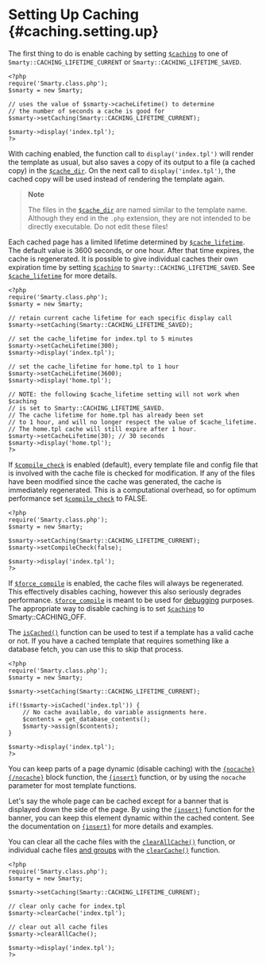 Setting Up Caching {#caching.setting.up}
==================

The first thing to do is enable caching by setting
[`$caching`](#variable.caching) to one of
`Smarty::CACHING_LIFETIME_CURRENT` or `Smarty::CACHING_LIFETIME_SAVED`.

    <?php
    require('Smarty.class.php');
    $smarty = new Smarty;

    // uses the value of $smarty->cacheLifetime() to determine
    // the number of seconds a cache is good for
    $smarty->setCaching(Smarty::CACHING_LIFETIME_CURRENT);

    $smarty->display('index.tpl');
    ?>

With caching enabled, the function call to `display('index.tpl')` will
render the template as usual, but also saves a copy of its output to a
file (a cached copy) in the [`$cache_dir`](#variable.cache.dir). On the
next call to `display('index.tpl')`, the cached copy will be used
instead of rendering the template again.

> **Note**
>
> The files in the [`$cache_dir`](#variable.cache.dir) are named similar
> to the template name. Although they end in the `.php` extension, they
> are not intended to be directly executable. Do not edit these files!

Each cached page has a limited lifetime determined by
[`$cache_lifetime`](#variable.cache.lifetime). The default value is 3600
seconds, or one hour. After that time expires, the cache is regenerated.
It is possible to give individual caches their own expiration time by
setting [`$caching`](#variable.caching) to
`Smarty::CACHING_LIFETIME_SAVED`. See
[`$cache_lifetime`](#variable.cache.lifetime) for more details.

    <?php
    require('Smarty.class.php');
    $smarty = new Smarty;

    // retain current cache lifetime for each specific display call
    $smarty->setCaching(Smarty::CACHING_LIFETIME_SAVED);

    // set the cache_lifetime for index.tpl to 5 minutes
    $smarty->setCacheLifetime(300);
    $smarty->display('index.tpl');

    // set the cache_lifetime for home.tpl to 1 hour
    $smarty->setCacheLifetime(3600);
    $smarty->display('home.tpl');

    // NOTE: the following $cache_lifetime setting will not work when $caching
    // is set to Smarty::CACHING_LIFETIME_SAVED.
    // The cache lifetime for home.tpl has already been set
    // to 1 hour, and will no longer respect the value of $cache_lifetime.
    // The home.tpl cache will still expire after 1 hour.
    $smarty->setCacheLifetime(30); // 30 seconds
    $smarty->display('home.tpl');
    ?>

If [`$compile_check`](#variable.compile.check) is enabled (default),
every template file and config file that is involved with the cache file
is checked for modification. If any of the files have been modified
since the cache was generated, the cache is immediately regenerated.
This is a computational overhead, so for optimum performance set
[`$compile_check`](#variable.compile.check) to FALSE.

    <?php
    require('Smarty.class.php');
    $smarty = new Smarty;

    $smarty->setCaching(Smarty::CACHING_LIFETIME_CURRENT);
    $smarty->setCompileCheck(false);

    $smarty->display('index.tpl');
    ?>

If [`$force_compile`](#variable.force.compile) is enabled, the cache
files will always be regenerated. This effectively disables caching,
however this also seriously degrades performance.
[`$force_compile`](#variable.force.compile) is meant to be used for
[debugging](#chapter.debugging.console) purposes. The appropriate way to
disable caching is to set [`$caching`](#variable.caching) to
Smarty::CACHING\_OFF.

The [`isCached()`](#api.is.cached) function can be used to test if a
template has a valid cache or not. If you have a cached template that
requires something like a database fetch, you can use this to skip that
process.

    <?php
    require('Smarty.class.php');
    $smarty = new Smarty;

    $smarty->setCaching(Smarty::CACHING_LIFETIME_CURRENT);

    if(!$smarty->isCached('index.tpl')) {
        // No cache available, do variable assignments here.
        $contents = get_database_contents();
        $smarty->assign($contents);
    }

    $smarty->display('index.tpl');
    ?>

You can keep parts of a page dynamic (disable caching) with the
[`{nocache}{/nocache}`](#language.function.nocache) block function, the
[`{insert}`](#language.function.insert) function, or by using the
`nocache` parameter for most template functions.

Let\'s say the whole page can be cached except for a banner that is
displayed down the side of the page. By using the
[`{insert}`](#language.function.insert) function for the banner, you can
keep this element dynamic within the cached content. See the
documentation on [`{insert}`](#language.function.insert) for more
details and examples.

You can clear all the cache files with the
[`clearAllCache()`](#api.clear.all.cache) function, or individual cache
files [and groups](#caching.groups) with the
[`clearCache()`](#api.clear.cache) function.

    <?php
    require('Smarty.class.php');
    $smarty = new Smarty;

    $smarty->setCaching(Smarty::CACHING_LIFETIME_CURRENT);

    // clear only cache for index.tpl
    $smarty->clearCache('index.tpl');

    // clear out all cache files
    $smarty->clearAllCache();

    $smarty->display('index.tpl');
    ?>

        
